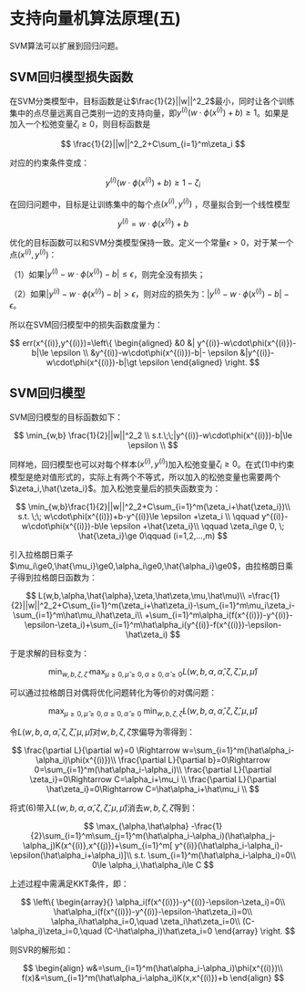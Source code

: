 # 支持向量机算法原理(五)

SVM算法可以扩展到回归问题。

## SVM回归模型损失函数

在SVM分类模型中，目标函数是让$\frac{1}{2}||w||^2_2$最小，同时让各个训练集中的点尽量远离自己类别一边的支持向量，即$y^{(i)}(w\cdot \phi(x^{(i)})+b)\ge 1$。如果是加入一个松弛变量$\zeta_i\ge0$，则目标函数是

$$
    \frac{1}{2}||w||^2_2+C\sum_{i=1}^m\zeta_i
$$

对应的约束条件变成：

$$
    y^{(i)}(w\cdot\phi(x^{(i)})+b)\ge 1-\zeta_i
$$

在回归问题中，目标是让训练集中的每个点$(x^{(i)},y^{(i)})$ ，尽量拟合到一个线性模型

$$
y^{(i)}=w\cdot\phi(x^{(i)})+b
$$

优化的目标函数可以和SVM分类模型保持一致。定义一个常量$\epsilon\gt0$，对于某一个点$(x^{(i)},y^{(i)})$：

（1）如果$|y^{(i)}-w\cdot\phi(x^{(i)})-b|\le\epsilon$，则完全没有损失；

（2）如果$|y^{(i)}-w\cdot\phi(x^{(i)})-b|\gt \epsilon$，则对应的损失为：$|y^{(i)}-w\cdot\phi(x^{(i)})-b|- \epsilon$。

所以在SVM回归模型中的损失函数度量为：

$$
err(x^{(i)},y^{(i)})=\left\{
\begin{aligned}
    &0  &| y^{(i)}-w\cdot\phi(x^{(i)})-b|\le \epsilon \\
    &y^{(i)}-w\cdot\phi(x^{(i)})-b|- \epsilon  &|y^{(i)}-w\cdot\phi(x^{(i)})-b|\gt \epsilon
   \end{aligned}
\right.
$$




## SVM回归模型

SVM回归模型的目标函数如下：

$$
\min_{w,b} \frac{1}{2}||w||^2_2 \\
s.t.\;\;|y^{(i)}-w\cdot\phi(x^{(i)})-b|\le \epsilon  \\
$$

同样地，回归模型也可以对每个样本$(x^{(i)},y^{(i)})$加入松弛变量$\zeta_i\ge0$。在式(1)中约束模型是绝对值形式的，实际上有两个不等式，所以加入的松弛变量也需要两个$\zeta_i,\hat{\zeta_i}$。加入松弛变量后的损失函数变为：

$$
\min_{w,b}\frac{1}{2}||w||^2_2+C\sum_{i=1}^m(\zeta_i+\hat{\zeta_i})\\
s.t. \;\;  w\cdot\phi(x^{(i)})+b-y^{(i)}\le \epsilon +\zeta_i \\
\qquad y^{(i)}-w\cdot\phi(x^{(i)})-b\le \epsilon  +\hat{\zeta_i}\\
\qquad  \zeta_i\ge 0, \;  \hat{\zeta_i}\ge 0\qquad (i=1,2,...,m)
$$

引入拉格朗日乘子$\mu_i\ge0,\hat{\mu_i}\ge0,\alpha_i\ge0,\hat{\alpha_i}\ge0$，由拉格朗日乘子得到拉格朗日函数为：

$$
L(w,b,\alpha,\hat{\alpha},\zeta,\hat\zeta,\mu,\hat\mu)\\
=\frac{1}{2}||w||^2_2+C\sum_{i=1}^m(\zeta_i+\hat\zeta_i)-\sum_{i=1}^m\mu_i\zeta_i-\sum_{i=1}^m\hat\mu_i\hat\zeta_i\\
+\sum_{i=1}^m\alpha_i(f(x^{(i)})-y^{(i)}-\epsilon-\zeta_i)+\sum_{i=1}^m\hat\alpha_i(y^{(i)}-f(x^{(i)})-\epsilon-\hat\zeta_i)
$$

于是求解的目标变为：

$$
\min_{w,b,\zeta,\hat\zeta}\;\max_{\mu\ge0,\hat\mu\ge0,\alpha\ge0,\hat\alpha\ge0}L(w,b,\alpha,\hat{\alpha},\zeta,\hat\zeta,\mu,\hat\mu)
$$

可以通过拉格朗日对偶将优化问题转化为等价的对偶问题：

$$
\max_{\mu\ge0,\hat\mu\ge0,\alpha\ge0,\hat\alpha\ge0}\;\min_{w,b,\zeta,\hat\zeta}L(w,b,\alpha,\hat{\alpha},\zeta,\hat\zeta,\mu,\hat\mu)
$$

令$L(w,b,\alpha,\hat{\alpha},\zeta,\hat\zeta,\mu,\hat\mu)$对$w,b,\zeta,\hat\zeta$求偏导为零得到：

$$
\frac{\partial L}{\partial w}=0 \Rightarrow w=\sum_{i=1}^m(\hat\alpha_i-\alpha_i)\phi(x^{(i)})\\
\frac{\partial L}{\partial b}=0\Rightarrow 0=\sum_{i=1}^m(\hat\alpha_i-\alpha_i)\\
\frac{\partial L}{\partial \zeta_i}=0\Rightarrow  C=\alpha_i+\mu_i \\
\frac{\partial L}{\partial \hat\zeta_i}=0\Rightarrow C=\hat\alpha_i+\hat\mu_i \\
$$

将式(6)带入$L(w,b,\alpha,\hat{\alpha},\zeta,\hat\zeta,\mu,\hat\mu)$消去$w,b,\zeta,\hat\zeta$得到：

$$
\max_{\alpha,\hat\alpha} -\frac{1}{2}\sum_{i=1}^m\sum_{j=1}^m(\hat\alpha_i-\alpha_i)(\hat\alpha_j-\alpha_j)K(x^{(i)},x^{(j)})+\sum_{i=1}^m[ y^{(i)}(\hat\alpha_i-\alpha_i)-\epsilon(\hat\alpha_i+\alpha_i)]\\
s.t. \sum_{i=1}^m(\hat\alpha_i-\alpha_i)=0\\
0\le \alpha_i,\hat\alpha_i\le C
$$

上述过程中需满足KKT条件，即：

$$
\left\{
\begin{array}{}
\alpha_i(f(x^{(i)})-y^{(i)}-\epsilon-\zeta_i)=0\\
\hat\alpha_i(f(x^{(i)})-y^{(i)}-\epsilon-\hat\zeta_i)=0\\
\alpha_i\hat\alpha_i=0,\quad \zeta_i\hat\zeta_i=0\\
(C-\alpha_i)\zeta_i=0,\quad (C-\hat\alpha_i)\hat\zeta_i=0
\end{array}
\right.
$$

则SVR的解形如：

$$
\begin{align}
w&=\sum_{i=1}^m(\hat\alpha_i-\alpha_i)\phi(x^{(i)})\\
f(x)&=\sum_{i=1}^m(\hat\alpha_i-\alpha_i)K(x,x^{(i)})+b
\end{align}
$$






































